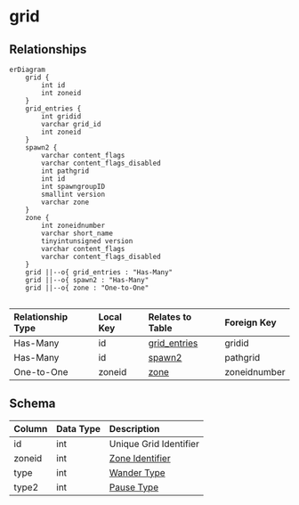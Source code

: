 # grid

## Relationships

```mermaid
erDiagram
    grid {
        int id
        int zoneid
    }
    grid_entries {
        int gridid
        varchar grid_id
        int zoneid
    }
    spawn2 {
        varchar content_flags
        varchar content_flags_disabled
        int pathgrid
        int id
        int spawngroupID
        smallint version
        varchar zone
    }
    zone {
        int zoneidnumber
        varchar short_name
        tinyintunsigned version
        varchar content_flags
        varchar content_flags_disabled
    }
    grid ||--o{ grid_entries : "Has-Many"
    grid ||--o{ spawn2 : "Has-Many"
    grid ||--o{ zone : "One-to-One"


```


| Relationship Type | Local Key | Relates to Table | Foreign Key |
| :--- | :--- | :--- | :--- |
| Has-Many | id | [grid_entries](../../schema/grids/grid_entries.md) | gridid |
| Has-Many | id | [spawn2](../../schema/spawns/spawn2.md) | pathgrid |
| One-to-One | zoneid | [zone](../../schema/zone/zone.md) | zoneidnumber |


## Schema

| Column | Data Type | Description |
| :--- | :--- | :--- |
| id | int | Unique Grid Identifier |
| zoneid | int | [Zone Identifier](../../../../server/zones/zone-list) |
| type | int | [Wander Type](../../../../server/npc/spawns/wander-types) |
| type2 | int | [Pause Type](../../../../server/npc/spawns/pause-types) |

